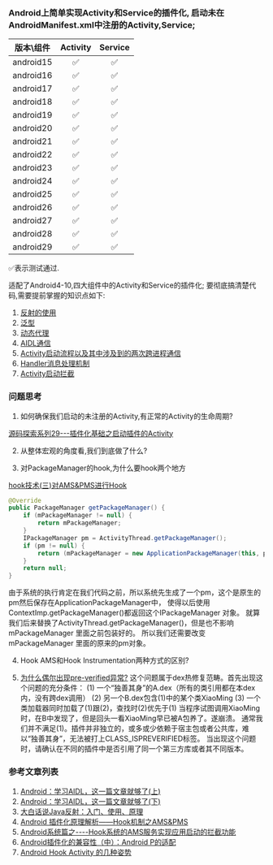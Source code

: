 ### Android上简单实现Activity和Service的插件化, 启动未在AndroidManifest.xml中注册的Activity,Service;

| 版本\组件 | Activity | Service |
| :----: | :----:  | :----: |
| android15 | ✅ | ✅ |
| android16 | ✅ | ✅ |
| android17 | ✅ | ✅ |
| android18 | ✅ | ✅ |
| android19 | ✅ | ✅ |
| android20 | ✅ | ✅ |
| android21 | ✅ | ✅ |
| android22 | ✅ | ✅ |
| android23 | ✅ | ✅ |
| android24 | ✅ | ✅ |
| android25 | ✅ | ✅ |
| android26 | ✅ | ✅ |
| android27 | ✅ | ✅ |
| android28 | ✅ | ✅ |
| android29 | ✅ | ✅ |

✅表示测试通过.

适配了Android4-10,四大组件中的Activity和Service的插件化; 要彻底搞清楚代码,需要提前掌握的知识点如下:
1. [反射的使用](https://blog.csdn.net/gdutxiaoxu/article/details/68947735)
2. [泛型](https://blog.csdn.net/s10461/article/details/53941091)
3. [动态代理](https://blog.csdn.net/u011784767/article/details/78281384)
4. [AIDL通信](https://blog.csdn.net/luoyanglizi/article/details/51980630)
5. [Activity启动流程以及其中涉及到的两次跨进程通信](https://blog.csdn.net/jiangwei0910410003/article/details/52549333)
6. [Handler消息处理机制](https://blog.csdn.net/guolin_blog/article/details/9991569)
7. [Activity启动拦截](https://blog.csdn.net/jiangwei0910410003/article/details/52550147)


### 问题思考
1. 如何确保我们启动的未注册的Activity,有正常的Activity的生命周期?

[源码探索系列29---插件化基础之启动插件的Activity](http://sanjay-f.github.io/2016/04/01/%E6%BA%90%E7%A0%81%E6%8E%A2%E7%B4%A2%E7%B3%BB%E5%88%9729---%E6%8F%92%E4%BB%B6%E5%8C%96%E5%9F%BA%E7%A1%80%E4%B9%8B%E5%90%AF%E5%8A%A8%E6%8F%92%E4%BB%B6%E7%9A%84Activity/)

2. 从整体宏观的角度看,我们到底做了什么?

3. 对PackageManager的hook,为什么要hook两个地方

[hook技术(三)对AMS&PMS进行Hook](https://blog.csdn.net/wangwei708846696/article/details/79525467)

```java
@Override
public PackageManager getPackageManager() {
    if (mPackageManager != null) {
        return mPackageManager;
    }
    IPackageManager pm = ActivityThread.getPackageManager();
    if (pm != null) {
        return (mPackageManager = new ApplicationPackageManager(this, pm));
    }
    return null;
}
```

由于系统的执行肯定在我们代码之前，所以系统先生成了一个pm，这个是原生的pm然后保存在ApplicationPackageManager中，
使得以后使用ContextImp.getPackageManager()都返回这个IPackageManager 对象。
就算我们后来替换了ActivityThread.getPackageManager()，但是也不影响mPackageManager 里面之前包装好的。
所以我们还需要改变mPackageManager 里面的原来的pm对象。

4. Hook AMS和Hook Instrumentation两种方式的区别?

5. [为什么偶尔出现pre-verified异常?](https://github.com/wequick/Small/wiki/Android-FAQ)
这个问题属于dex热修复范畴。首先出现这个问题的充分条件：
    (1) 一个“独善其身”的A.dex（所有的类引用都在本dex内，没有跨dex调用）
    (2) 另一个B.dex包含(1)中的某个类XiaoMing
    (3) 一个类加载器同时加载了(1)跟(2)，查找时(2)优先于(1)
当程序试图调用XiaoMing时，在B中发现了，但是回头一看XiaoMing早已被A包养了。遂崩溃。
通常我们并不满足(1)。插件并非独立的，或多或少依赖于宿主包或者公共库，难以“独善其身”，无法被打上CLASS_ISPREVERIFIED标签。
当出现这个问题时，请确认在不同的插件中是否引用了同一个第三方库或者其不同版本。


### 参考文章列表
1. [Android：学习AIDL，这一篇文章就够了(上)](https://blog.csdn.net/luoyanglizi/article/details/51980630)
2. [Android：学习AIDL，这一篇文章就够了(下)](https://blog.csdn.net/luoyanglizi/article/details/52029091)
3. [大白话说Java反射：入门、使用、原理](https://www.cnblogs.com/chanshuyi/p/head_first_of_reflection.html)
4. [Android 插件化原理解析——Hook机制之AMS&PMS](http://weishu.me/2016/03/07/understand-plugin-framework-ams-pms-hook/)
5. [Android系统篇之----Hook系统的AMS服务实现应用启动的拦截功能](https://blog.csdn.net/jiangwei0910410003/article/details/52550147)
6. [Android插件化的兼容性（中）：Android P的适配](https://www.cnblogs.com/Jax/p/9521305.html)
7. [Android Hook Activity 的几种姿势](https://blog.csdn.net/gdutxiaoxu/article/details/81459910)
